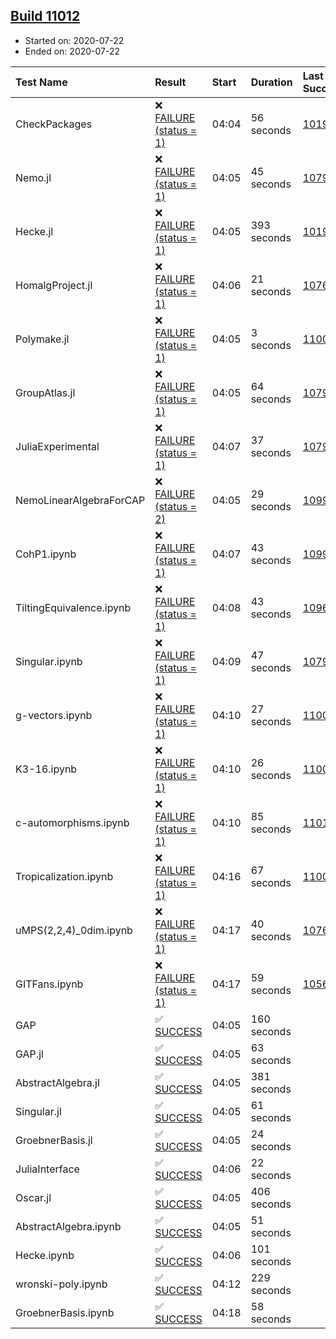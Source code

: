 ## [Build 11012](https://oscarci.mathematik.uni-kl.de/job/oscar/11012/)

* Started on: 2020-07-22
* Ended on: 2020-07-22

| Test Name    | Result | Start | Duration | Last Success | First Failure |
|:-------------|:-------|:------|:---------|:-------------|:--------------|
| CheckPackages | ❌ [FAILURE (status = 1)](https://oscarci.mathematik.uni-kl.de/job/oscar/11012/artifact/logs/build-11012/CheckPackages.log) | 04:04 | 56 seconds | [10197](https://oscarci.mathematik.uni-kl.de/job/oscar/10197/) | [10198](https://oscarci.mathematik.uni-kl.de/job/oscar/10198/) |
| Nemo.jl | ❌ [FAILURE (status = 1)](https://oscarci.mathematik.uni-kl.de/job/oscar/11012/artifact/logs/build-11012/Nemo.jl.log) | 04:05 | 45 seconds | [10790](https://oscarci.mathematik.uni-kl.de/job/oscar/10790/) | [10791](https://oscarci.mathematik.uni-kl.de/job/oscar/10791/) |
| Hecke.jl | ❌ [FAILURE (status = 1)](https://oscarci.mathematik.uni-kl.de/job/oscar/11012/artifact/logs/build-11012/Hecke.jl.log) | 04:05 | 393 seconds | [10197](https://oscarci.mathematik.uni-kl.de/job/oscar/10197/) | [10198](https://oscarci.mathematik.uni-kl.de/job/oscar/10198/) |
| HomalgProject.jl | ❌ [FAILURE (status = 1)](https://oscarci.mathematik.uni-kl.de/job/oscar/11012/artifact/logs/build-11012/HomalgProject.jl.log) | 04:06 | 21 seconds | [10765](https://oscarci.mathematik.uni-kl.de/job/oscar/10765/) | [10766](https://oscarci.mathematik.uni-kl.de/job/oscar/10766/) |
| Polymake.jl | ❌ [FAILURE (status = 1)](https://oscarci.mathematik.uni-kl.de/job/oscar/11012/artifact/logs/build-11012/Polymake.jl.log) | 04:05 | 3 seconds | [11006](https://oscarci.mathematik.uni-kl.de/job/oscar/11006/) | [11007](https://oscarci.mathematik.uni-kl.de/job/oscar/11007/) |
| GroupAtlas.jl | ❌ [FAILURE (status = 1)](https://oscarci.mathematik.uni-kl.de/job/oscar/11012/artifact/logs/build-11012/GroupAtlas.jl.log) | 04:05 | 64 seconds | [10790](https://oscarci.mathematik.uni-kl.de/job/oscar/10790/) | [10791](https://oscarci.mathematik.uni-kl.de/job/oscar/10791/) |
| JuliaExperimental | ❌ [FAILURE (status = 1)](https://oscarci.mathematik.uni-kl.de/job/oscar/11012/artifact/logs/build-11012/JuliaExperimental.log) | 04:07 | 37 seconds | [10790](https://oscarci.mathematik.uni-kl.de/job/oscar/10790/) | [10791](https://oscarci.mathematik.uni-kl.de/job/oscar/10791/) |
| NemoLinearAlgebraForCAP | ❌ [FAILURE (status = 2)](https://oscarci.mathematik.uni-kl.de/job/oscar/11012/artifact/logs/build-11012/NemoLinearAlgebraForCAP.log) | 04:05 | 29 seconds | [10999](https://oscarci.mathematik.uni-kl.de/job/oscar/10999/) | [11000](https://oscarci.mathematik.uni-kl.de/job/oscar/11000/) |
| CohP1.ipynb | ❌ [FAILURE (status = 1)](https://oscarci.mathematik.uni-kl.de/job/oscar/11012/artifact/logs/build-11012/CohP1.ipynb.log) | 04:07 | 43 seconds | [10999](https://oscarci.mathematik.uni-kl.de/job/oscar/10999/) | [11000](https://oscarci.mathematik.uni-kl.de/job/oscar/11000/) |
| TiltingEquivalence.ipynb | ❌ [FAILURE (status = 1)](https://oscarci.mathematik.uni-kl.de/job/oscar/11012/artifact/logs/build-11012/TiltingEquivalence.ipynb.log) | 04:08 | 43 seconds | [10962](https://oscarci.mathematik.uni-kl.de/job/oscar/10962/) | [10963](https://oscarci.mathematik.uni-kl.de/job/oscar/10963/) |
| Singular.ipynb | ❌ [FAILURE (status = 1)](https://oscarci.mathematik.uni-kl.de/job/oscar/11012/artifact/logs/build-11012/Singular.ipynb.log) | 04:09 | 47 seconds | [10790](https://oscarci.mathematik.uni-kl.de/job/oscar/10790/) | [10791](https://oscarci.mathematik.uni-kl.de/job/oscar/10791/) |
| g-vectors.ipynb | ❌ [FAILURE (status = 1)](https://oscarci.mathematik.uni-kl.de/job/oscar/11012/artifact/logs/build-11012/g-vectors.ipynb.log) | 04:10 | 27 seconds | [11006](https://oscarci.mathematik.uni-kl.de/job/oscar/11006/) | [11007](https://oscarci.mathematik.uni-kl.de/job/oscar/11007/) |
| K3-16.ipynb | ❌ [FAILURE (status = 1)](https://oscarci.mathematik.uni-kl.de/job/oscar/11012/artifact/logs/build-11012/K3-16.ipynb.log) | 04:10 | 26 seconds | [11006](https://oscarci.mathematik.uni-kl.de/job/oscar/11006/) | [11007](https://oscarci.mathematik.uni-kl.de/job/oscar/11007/) |
| c-automorphisms.ipynb | ❌ [FAILURE (status = 1)](https://oscarci.mathematik.uni-kl.de/job/oscar/11012/artifact/logs/build-11012/c-automorphisms.ipynb.log) | 04:10 | 85 seconds | [11010](https://oscarci.mathematik.uni-kl.de/job/oscar/11010/) | [11011](https://oscarci.mathematik.uni-kl.de/job/oscar/11011/) |
| Tropicalization.ipynb | ❌ [FAILURE (status = 1)](https://oscarci.mathematik.uni-kl.de/job/oscar/11012/artifact/logs/build-11012/Tropicalization.ipynb.log) | 04:16 | 67 seconds | [11005](https://oscarci.mathematik.uni-kl.de/job/oscar/11005/) | [11006](https://oscarci.mathematik.uni-kl.de/job/oscar/11006/) |
| uMPS(2,2,4)_0dim.ipynb | ❌ [FAILURE (status = 1)](https://oscarci.mathematik.uni-kl.de/job/oscar/11012/artifact/logs/build-11012/uMPS-2-2-4-_0dim.ipynb.log) | 04:17 | 40 seconds | [10765](https://oscarci.mathematik.uni-kl.de/job/oscar/10765/) | [10766](https://oscarci.mathematik.uni-kl.de/job/oscar/10766/) |
| GITFans.ipynb | ❌ [FAILURE (status = 1)](https://oscarci.mathematik.uni-kl.de/job/oscar/11012/artifact/logs/build-11012/GITFans.ipynb.log) | 04:17 | 59 seconds | [10566](https://oscarci.mathematik.uni-kl.de/job/oscar/10566/) | [10567](https://oscarci.mathematik.uni-kl.de/job/oscar/10567/) |
| GAP | ✅ [SUCCESS](https://oscarci.mathematik.uni-kl.de/job/oscar/11012/artifact/logs/build-11012/GAP.log) | 04:05 | 160 seconds |  |  |
| GAP.jl | ✅ [SUCCESS](https://oscarci.mathematik.uni-kl.de/job/oscar/11012/artifact/logs/build-11012/GAP.jl.log) | 04:05 | 63 seconds |  |  |
| AbstractAlgebra.jl | ✅ [SUCCESS](https://oscarci.mathematik.uni-kl.de/job/oscar/11012/artifact/logs/build-11012/AbstractAlgebra.jl.log) | 04:05 | 381 seconds |  |  |
| Singular.jl | ✅ [SUCCESS](https://oscarci.mathematik.uni-kl.de/job/oscar/11012/artifact/logs/build-11012/Singular.jl.log) | 04:05 | 61 seconds |  |  |
| GroebnerBasis.jl | ✅ [SUCCESS](https://oscarci.mathematik.uni-kl.de/job/oscar/11012/artifact/logs/build-11012/GroebnerBasis.jl.log) | 04:05 | 24 seconds |  |  |
| JuliaInterface | ✅ [SUCCESS](https://oscarci.mathematik.uni-kl.de/job/oscar/11012/artifact/logs/build-11012/JuliaInterface.log) | 04:06 | 22 seconds |  |  |
| Oscar.jl | ✅ [SUCCESS](https://oscarci.mathematik.uni-kl.de/job/oscar/11012/artifact/logs/build-11012/Oscar.jl.log) | 04:05 | 406 seconds |  |  |
| AbstractAlgebra.ipynb | ✅ [SUCCESS](https://oscarci.mathematik.uni-kl.de/job/oscar/11012/artifact/logs/build-11012/AbstractAlgebra.ipynb.log) | 04:05 | 51 seconds |  |  |
| Hecke.ipynb | ✅ [SUCCESS](https://oscarci.mathematik.uni-kl.de/job/oscar/11012/artifact/logs/build-11012/Hecke.ipynb.log) | 04:06 | 101 seconds |  |  |
| wronski-poly.ipynb | ✅ [SUCCESS](https://oscarci.mathematik.uni-kl.de/job/oscar/11012/artifact/logs/build-11012/wronski-poly.ipynb.log) | 04:12 | 229 seconds |  |  |
| GroebnerBasis.ipynb | ✅ [SUCCESS](https://oscarci.mathematik.uni-kl.de/job/oscar/11012/artifact/logs/build-11012/GroebnerBasis.ipynb.log) | 04:18 | 58 seconds |  |  |
